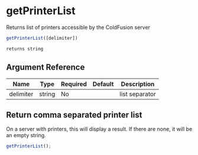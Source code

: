 # getPrinterList

Returns list of printers accessible by the ColdFusion server

```javascript
getPrinterList([delimiter])
```

```javascript
returns string
```

## Argument Reference

| Name | Type | Required | Default | Description |
| --- | --- | --- | --- | --- |
| delimiter | string | No |  | list separator |

## Return comma separated printer list

On a server with printers, this will display a result. If there are none, it will be an empty string.

```javascript
getPrinterList();
```
